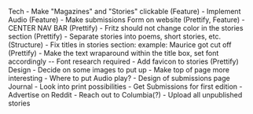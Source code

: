 Tech
    - Make "Magazines" and "Stories" clickable (Feature)
    - Implement Audio (Feature)
    - Make submissions Form on website (Prettify, Feature)
    - CENTER NAV BAR (Prettify)
    - Fritz should not change color in the stories section (Prettify)
    - Separate stories into poems, short stories, etc. (Structure)
    - Fix titles in stories section: example: Maurice got cut off (Prettify)
        - Make the text wraparound within the title box, set font accordingly -- Font research required
    - Add favicon to stories (Prettify)
Design
    - Decide on some images to put up
    - Make top of page more interesting
    - Where to put Audio play?
    - Design of submissions page
Journal
    - Look into print possibilities
    - Get Submissions for first edition
        - Advertise on Reddit
        - Reach out to Columbia(?)
    - Upload all unpublished stories
    
